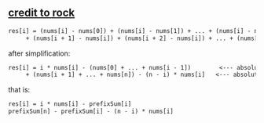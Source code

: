 ## [credit to rock](https://leetcode.com/problems/sum-of-absolute-differences-in-a-sorted-array/discuss/969535/JavaPython-3-Prefix-Sum-O(n)-code-w-brief-explanation-and-analysis.)

```latex
res[i] = (nums[i] - nums[0]) + (nums[i] - nums[1]) + ... + (nums[i] - nums[i - 1])        <--- absolute difference of nums[i] with first i numbers
     + (nums[i + 1] - nums[i]) + (nums[i + 2] - nums[i]) + ... + (nums[n - 1] - nums[i])   <--- absolute difference of nums[i] with last n - i numbers
```
after simplification:

```latex
res[i] = i * nums[i] - (nums[0] + ... + nums[i - 1])        <--- absolute difference of nums[i] with first i numbers
     + (nums[i + 1] + ... + nums[n]) - (n - i) * nums[i]   <--- absolute difference of nums[i] with last n - i numbers
```
that is:
```latex
res[i] = i * nums[i] - prefixSum[i]
prefixSum[n] - prefixSum[i] - (n - i) * nums[i]
```
